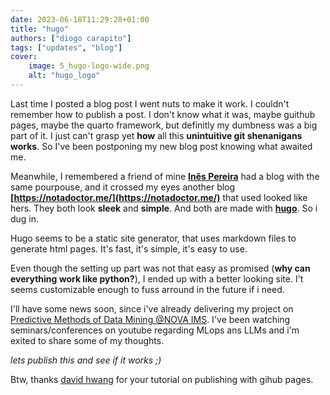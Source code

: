 ```yaml
---
date: 2023-06-18T11:29:28+01:00
title: "hugo"
authors: ["diogo carapito"]
tags: ["updates", "blog"]
cover:
    image: 5_hugo-logo-wide.png
    alt: "hugo_logo"
---
```


Last time I posted a blog post I went nuts to make it work.
I couldn't remember how to publish a post.
I don't know what it was, maybe guithub pages, maybe the quarto framework, but definitly my dumbness was a big part of it.
I just can't grasp yet **how** all this **unintuitive git shenanigans works**.
So I've been postponing my new blog post knowing what awaited me.

Meanwhile, I remembered a friend of mine **[Inês Pereira](https://inespereira.me/)** had a blog with the same pourpouse, and it crossed my eyes another blog **[https://notadoctor.me/](https://notadoctor.me/)** that used looked like hers.
They both look **sleek** and **simple**.
And both are made with **[hugo](https://gohugo.io/)**.
So i dug in.

Hugo seems to be a static site generator, that uses markdown files to generate html pages.
It's fast, it's simple, it's easy to use.

Even though the setting up part was not that easy as promised (**why can everything work like python?**), I ended up with a better looking site.
I't seems customizable enough to fuss arround in the future if i need. 

I'll have some news soon, since i've already delivering my project on [Predictive Methods of Data Mining @NOVA IMS](https://guia.unl.pt/en/2022/novaims/program/94342/course/200166).
I've been watching seminars/conferences on youtube regarding MLops ans LLMs and i'm exited to share some of my thoughts. 


*lets publish this and see if it works ;)*

Btw, thanks [david hwang](https://www.youtube.com/watch?v=_QSr2_pxIJs) for your tutorial on publishing with gihub pages.